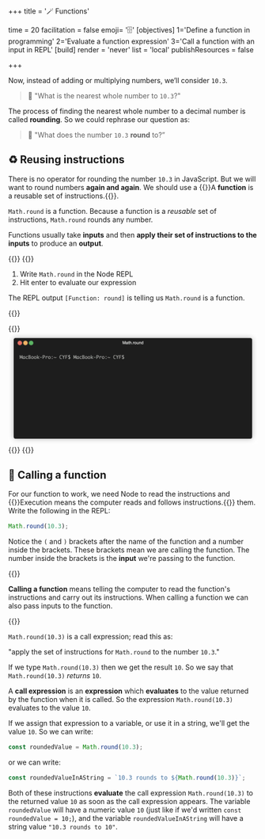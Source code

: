 +++
title = '🪄 Functions'

time = 20
facilitation = false
emoji= '🗄️'
[objectives]
    1='Define a function in programming'
    2='Evaluate a function expression'
    3='Call a function with an input in REPL'
[build]
  render = 'never'
  list = 'local'
  publishResources = false

+++

Now, instead of adding or multiplying numbers, we’ll consider `10.3`.

> 🤔 "What is the nearest whole number to `10.3`?"

The process of finding the nearest whole number to a decimal number is called **rounding**. So we could rephrase our question as:

> 🤔 "What does the number `10.3` **round** to?”

## ♻️ Reusing instructions

There is no operator for rounding the number `10.3` in JavaScript. But we will want to round numbers **again and again**. We should use a {{<tooltip title="function">}}A **function** is a reusable set of instructions.{{</tooltip>}}.

`Math.round` is a function. Because a function is a _reusable_ set of instructions, `Math.round` rounds any number.

Functions usually take **inputs** and then **apply their set of instructions to the inputs** to produce an **output**.

{{<tabs name="Functions in REPL">}}
{{<tab name="Try it yourself">}}

1. Write `Math.round` in the Node REPL
1. Hit enter to evaluate our expression

The REPL output `[Function: round]` is telling us `Math.round` is a function.

{{</tab>}}

{{<tab name="Watch and follow along">}}
![rounding](round.gif "[Function: round] indicates that Math.round is a function")
{{</tab>}}
{{</tabs>}}

## 📲 Calling a function

For our function to work, we need Node to read the instructions and {{<tooltip title="execute">}}Execution means the computer reads and follows instructions.{{</tooltip>}} them. Write the following in the REPL:

```js
Math.round(10.3);
```

Notice the `(` and `)` brackets after the name of the function and a number inside the brackets. These brackets mean we are calling the function. The number inside the brackets is the **input** we're passing to the function.

{{<note title="Calling a function" type="note">}}

**Calling a function** means telling the computer to read the function's instructions and carry out its instructions. When calling a function we can also pass inputs to the function.

{{</note>}}

`Math.round(10.3)` is a call expression; read this as:

"apply the set of instructions for `Math.round` to the number `10.3`."

If we type `Math.round(10.3)` then we get the result `10`. So we say that `Math.round(10.3)` _returns_ `10`.

A **call expression** is an **expression** which **evaluates** to the value returned by the function when it is called. So the expression `Math.round(10.3)` evaluates to the value `10`.

If we assign that expression to a variable, or use it in a string, we'll get the value `10`. So we can write:

```js
const roundedValue = Math.round(10.3);
```

or we can write:

```js
const roundedValueInAString = `10.3 rounds to ${Math.round(10.3)}`;
```

Both of these instructions **evaluate** the call expression `Math.round(10.3)` to the returned value `10` as soon as the call expression appears. The variable `roundedValue` will have a numeric value `10` (just like if we'd written `const roundedValue = 10;`), and the variable `roundedValueInAString` will have a string value `"10.3 rounds to 10"`.
